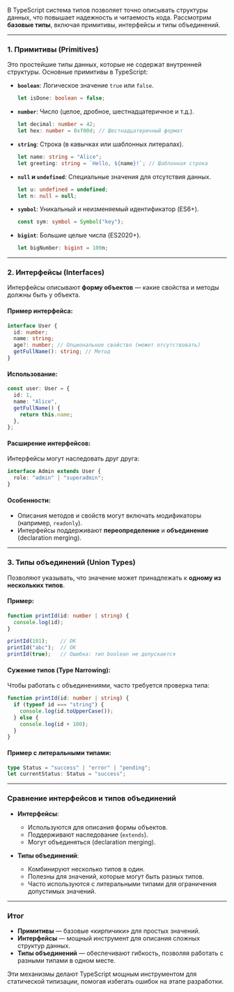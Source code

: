 В TypeScript система типов позволяет точно описывать структуры данных, что повышает надежность и читаемость кода. Рассмотрим **базовые типы**, включая примитивы, интерфейсы и типы объединений.

---

### 1. **Примитивы (Primitives)**
Это простейшие типы данных, которые не содержат внутренней структуры. Основные примитивы в TypeScript:

- **`boolean`**: Логическое значение `true` или `false`.
  ```typescript
  let isDone: boolean = false;
  ```

- **`number`**: Число (целое, дробное, шестнадцатеричное и т.д.).
  ```typescript
  let decimal: number = 42;
  let hex: number = 0xf00d; // Шестнадцатеричный формат
  ```

- **`string`**: Строка (в кавычках или шаблонных литералах).
  ```typescript
  let name: string = "Alice";
  let greeting: string = `Hello, ${name}!`; // Шаблонная строка
  ```

- **`null` и `undefined`**: Специальные значения для отсутствия данных.
  ```typescript
  let u: undefined = undefined;
  let n: null = null;
  ```

- **`symbol`**: Уникальный и неизменяемый идентификатор (ES6+).
  ```typescript
  const sym: symbol = Symbol("key");
  ```

- **`bigint`**: Большие целые числа (ES2020+).
  ```typescript
  let bigNumber: bigint = 100n;
  ```

---

### 2. **Интерфейсы (Interfaces)**
Интерфейсы описывают **форму объектов** — какие свойства и методы должны быть у объекта.

#### Пример интерфейса:
```typescript
interface User {
  id: number;
  name: string;
  age?: number; // Опциональное свойство (может отсутствовать)
  getFullName(): string; // Метод
}
```

#### Использование:
```typescript
const user: User = {
  id: 1,
  name: "Alice",
  getFullName() {
    return this.name;
  },
};
```

#### Расширение интерфейсов:
Интерфейсы могут наследовать друг друга:
```typescript
interface Admin extends User {
  role: "admin" | "superadmin";
}
```

#### Особенности:
- Описания методов и свойств могут включать модификаторы (например, `readonly`).
- Интерфейсы поддерживают **переопределение** и **объединение** (declaration merging).

---

### 3. **Типы объединений (Union Types)**
Позволяют указывать, что значение может принадлежать к **одному из нескольких типов**.

#### Пример:
```typescript
function printId(id: number | string) {
  console.log(id);
}

printId(101);    // OK
printId("abc");  // OK
printId(true);   // Ошибка: тип boolean не допускается
```

#### Сужение типов (Type Narrowing):
Чтобы работать с объединениями, часто требуется проверка типа:
```typescript
function printId(id: number | string) {
  if (typeof id === "string") {
    console.log(id.toUpperCase());
  } else {
    console.log(id + 100);
  }
}
```

#### Пример с литеральными типами:
```typescript
type Status = "success" | "error" | "pending";
let currentStatus: Status = "success";
```

---

### Сравнение интерфейсов и типов объединений
- **Интерфейсы**:
  - Используются для описания формы объектов.
  - Поддерживают наследование (`extends`).
  - Могут объединяться (declaration merging).

- **Типы объединений**:
  - Комбинируют несколько типов в один.
  - Полезны для значений, которые могут быть разных типов.
  - Часто используются с литеральными типами для ограничения допустимых значений.

---

### Итог
- **Примитивы** — базовые «кирпичики» для простых значений.
- **Интерфейсы** — мощный инструмент для описания сложных структур данных.
- **Типы объединений** — обеспечивают гибкость, позволяя работать с разными типами в одном месте.

Эти механизмы делают TypeScript мощным инструментом для статической типизации, помогая избегать ошибок на этапе разработки.